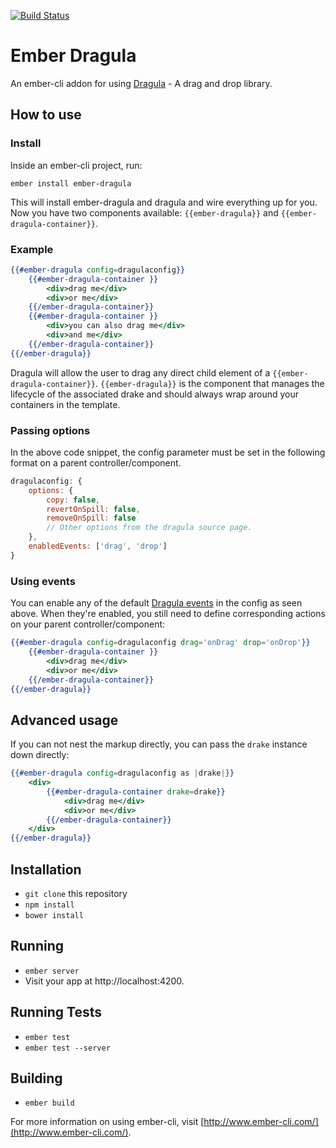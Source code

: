 [![Build Status](https://travis-ci.org/kalcifer/ember-dragula.svg?branch=master)](https://travis-ci.org/kalcifer/ember-dragula)

# Ember Dragula

An ember-cli addon for using [Dragula](https://github.com/bevacqua/dragula) - A drag and drop library.

## How to use

### Install

Inside an ember-cli project, run:

```
ember install ember-dragula
```

This will install ember-dragula and dragula and wire everything up for you. Now you have two components available: `{{ember-dragula}}` and `{{ember-dragula-container}}`.

### Example


```hbs
{{#ember-dragula config=dragulaconfig}}
	{{#ember-dragula-container }}
		<div>drag me</div>
		<div>or me</div>
	{{/ember-dragula-container}}
	{{#ember-dragula-container }}
		<div>you can also drag me</div>
		<div>and me</div>
	{{/ember-dragula-container}}
{{/ember-dragula}}
```

Dragula will allow the user to drag any direct child element of a `{{ember-dragula-container}}`. `{{ember-dragula}}` is the component that manages the lifecycle of the associated drake and should always wrap around your containers in the template.

### Passing options

In the above code snippet, the config parameter must be set in the following format on a parent controller/component.

```js
dragulaconfig: {
	options: {
		copy: false,           
		revertOnSpill: false,  
		removeOnSpill: false
		// Other options from the dragula source page.
	},
	enabledEvents: ['drag', 'drop']
}
```

### Using events

You can enable any of the default [Dragula events](https://github.com/bevacqua/dragula#drakeon-events) in the config as seen above. When they're enabled, you still need to define corresponding actions on your parent controller/component:

```hbs
{{#ember-dragula config=dragulaconfig drag='onDrag' drop='onDrop'}}
	{{#ember-dragula-container }}
		<div>drag me</div>
		<div>or me</div>
	{{/ember-dragula-container}}
{{/ember-dragula}}
```

## Advanced usage

If you can not nest the markup directly, you can pass the `drake` instance down directly:

```hbs
{{#ember-dragula config=dragulaconfig as |drake|}}
	<div>
		{{#ember-dragula-container drake=drake}}
			<div>drag me</div>
			<div>or me</div>
		{{/ember-dragula-container}}
	</div>
{{/ember-dragula}}
```

## Installation

* `git clone` this repository
* `npm install`
* `bower install`

## Running

* `ember server`
* Visit your app at http://localhost:4200.

## Running Tests

* `ember test`
* `ember test --server`

## Building

* `ember build`

For more information on using ember-cli, visit [http://www.ember-cli.com/](http://www.ember-cli.com/).
